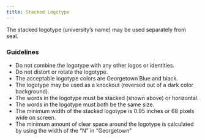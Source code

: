 ```yaml
---
title: Stacked Logotype
---
```


The stacked logotype (university’s name) may be used separately from seal.

<h3 class ="sg-pattern-title">Guidelines</h3>

<ul>
    <li>Do not combine the logotype with any other logos or identities.</li>
    <li>Do not distort or rotate the logotype.</li>
    <li>The acceptable logotype colors are Georgetown Blue and black.</li>
    <li>The logotype may be used as a knockout (reversed out of a dark color background).</li>
    <li>The words in the logotype must be stacked (shown above) or horizontal.</li>
    <li>The words in the logotype must both be the same size.</li>
    <li>The minimum width of the stacked logotype is 0.95 inches or 68 pixels wide on screen.</li>
    <li>The minimum amount of clear space around the logotype is calculated by using the width of the “N” in “Georgetown”</li>
</ul>

